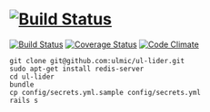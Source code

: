 [![Build Status](https://travis-ci.org/ulmic/ul-lider.svg?branch=develop)](https://travis-ci.org/ulmic/ul-lider)
=======
[![Build Status](https://travis-ci.org/ulmic/ul-lider.svg?branch=develop)](https://travis-ci.org/ulmic/ul-lider) [![Coverage Status](https://coveralls.io/repos/ulmic/ul-lider/badge.png?branch=develop)](https://coveralls.io/r/ulmic/ul-lider?branch=develop) [![Code Climate](https://codeclimate.com/github/ulmic/ul-lider/badges/gpa.svg)](https://codeclimate.com/github/ulmic/ul-lider)

```shell
git clone git@github.com:ulmic/ul-lider.git
sudo apt-get install redis-server
cd ul-lider
bundle
cp config/secrets.yml.sample config/secrets.yml
rails s
```
